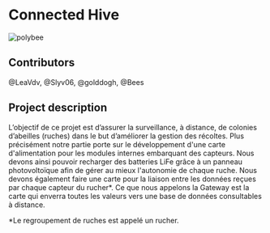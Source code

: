 
<h1> Connected Hive </h1>

![polybee](https://www.sciencesetavenir.fr/assets/img/2013/07/17/cover-r4x3w1000-57df358a3ec0c-nid-d-abeille.jpg)

<h2> Contributors </h2>

@LeaVdv, @Slyv06, @golddogh, @Bees

<h2> Project description </h2>

L’objectif de ce projet est d’assurer la surveillance, à distance, de colonies d’abeilles (ruches) dans le but d’améliorer la gestion des récoltes. 
Plus précisément notre partie porte sur le développement d'une carte d'alimentation pour les modules internes embarquant des capteurs. Nous devons ainsi pouvoir recharger des batteries LiFe grâce à un panneau photovoltoïque afin de gérer au mieux l'autonomie de chaque ruche.
Nous devons également faire une carte pour la liaison entre les données reçues par chaque capteur du rucher*. Ce que nous appelons la Gateway est la carte qui enverra toutes les valeurs vers une base de données consultables à distance.

*Le regroupement de ruches est appelé un rucher. 
